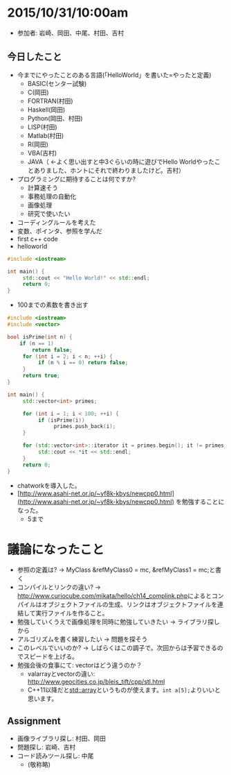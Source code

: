 # 2015/10/31/10:00am
* 参加者: 岩崎、岡田、中尾、村田、吉村

## 今日したこと
* 今までにやったことのある言語(「HelloWorld」を書いた=やったと定義)
  * BASIC(センター試験)
  * C(岡田)
  * FORTRAN(村田)
  * Haskell(岡田)
  * Python(岡田、村田)
  * LISP(村田)
  * Matlab(村田)
  * R(岡田)
  * VBA(吉村)
  * JAVA（ ←よく思い出すと中3ぐらいの時に遊びでHello Worldやったことありました、ホントにそれで終わりましたけど。吉村）
* プログラミングに期待することは何ですか?
  * 計算速そう
  * 事務処理の自動化
  * 画像処理
  * 研究で使いたい
* コーディングルールを考えた
* 変数、ポインタ、参照を学んだ
* first c++ code
* helloworld
```cpp
#include <iostream>

int main() {
     std::cout << "Hello World!" << std::endl;
     return 0;
}
```
* 100までの素数を書き出す
```cpp
#include <iostream>
#include <vector>

bool isPrime(int n) {
    if (n == 1)
        return false;
     for (int i = 2; i < n; ++i) {
          if (n % i == 0) return false;
     }
     return true;
}

int main() {
     std::vector<int> primes;

     for (int i = 1; i < 100; ++i) {
          if (isPrime(i))
               primes.push_back(i);
     }

     for (std::vector<int>::iterator it = primes.begin(); it != primes.end(); ++it) {
          std::cout << *it << std::endl;
     }
     return 0;
}
```
* chatworkを導入した。
* [http://www.asahi-net.or.jp/~yf8k-kbys/newcpp0.html](http://www.asahi-net.or.jp/~yf8k-kbys/newcpp0.html) を勉強することになった。
  * 5まで


# 議論になったこと
* 参照の定義は? → MyClass &refMyClass0 = mc, &refMyClass1 = mc;と書く
* コンパイルとリンクの違い? →   <http://www.curiocube.com/mikata/hello/ch14_complink.php>によるとコンパイルはオブジェクトファイルの生成、リンクはオブジェクトファイルを連結して実行ファイルを作ること。
* 勉強していくうえで画像処理を同時に勉強していきたい → ライブラリ探しから
* アルゴリズムを書く練習したい → 問題を探そう
* このレベルでいいのか? → しばらくはこの調子で。次回からは予習できるのでスピードを上げる。
* 勉強会後の食事にて: vectorはどう違うのか？
  * valarrayとvectorの違い: <http://www.geocities.co.jp/bleis_tift/cpp/stl.html>
  * C++11以降だと[std::array](http://en.cppreference.com/w/cpp/container/array)というものが使えます。``int a[5];``よりいいと思います。

## Assignment
* 画像ライブラリ探し: 村田、岡田
* 問題探し: 岩崎、吉村
* コード読みツール探し: 中尾
  * (敬称略)
